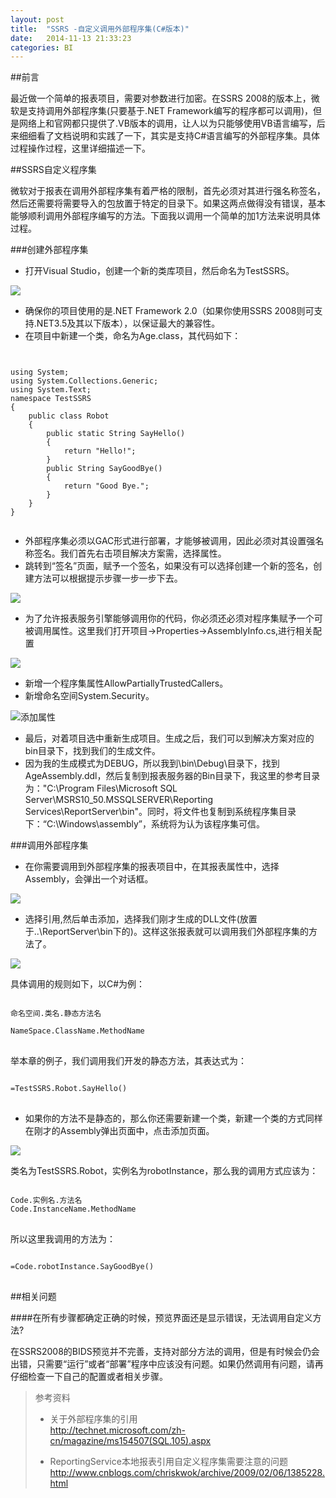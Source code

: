 ```yaml
---
layout: post
title:  "SSRS -自定义调用外部程序集(C#版本)"
date:   2014-11-13 21:33:23
categories: BI
---
```



##前言

最近做一个简单的报表项目，需要对参数进行加密。在SSRS 2008的版本上，微软是支持调用外部程序集(只要基于.NET Framework编写的程序都可以调用)，但是网络上和官网都只提供了.VB版本的调用，让人以为只能够使用VB语言编写，后来细细看了文档说明和实践了一下，其实是支持C#语言编写的外部程序集。具体过程操作过程，这里详细描述一下。

##SSRS自定义程序集

微软对于报表在调用外部程序集有着严格的限制，首先必须对其进行强名称签名，然后还需要将需要导入的包放置于特定的目录下。如果这两点做得没有错误，基本能够顺利调用外部程序编写的方法。下面我以调用一个简单的加1方法来说明具体过程。

###创建外部程序集

* 打开Visual Studio，创建一个新的类库项目，然后命名为TestSSRS。

![](/res/biimg/createProject.png)

* 确保你的项目使用的是.NET Framework 2.0（如果你使用SSRS 2008则可支持.NET3.5及其以下版本），以保证最大的兼容性。
* 在项目中新建一个类，命名为Age.class，其代码如下：

<pre>
<code>

using System;
using System.Collections.Generic;
using System.Text;
namespace TestSSRS
{
    public class Robot
    {
        public static String SayHello()
        {
            return "Hello!";
        }
        public String SayGoodBye()
        {
            return "Good Bye.";
        }
    }
}

</code></pre>

* 外部程序集必须以GAC形式进行部署，才能够被调用，因此必须对其设置强名称签名。我们首先右击项目解决方案需，选择属性。
* 跳转到“签名”页面，赋予一个签名，如果没有可以选择创建一个新的签名，创建方法可以根据提示步骤一步一步下去。

![](/res/biimg/addSign.png)

* 为了允许报表服务引擎能够调用你的代码，你必须还必须对程序集赋予一个可被调用属性。这里我们打开项目->Properties->AssemblyInfo.cs,进行相关配置

![](/res/biimg/addAttribute2.png)

* 新增一个程序集属性AllowPartiallyTrustedCallers。
* 新增命名空间System.Security。

![添加属性](/res/biimg/addAttribute.png)

* 最后，对着项目选中重新生成项目。生成之后，我们可以到解决方案对应的bin目录下，找到我们的生成文件。
* 因为我的生成模式为DEBUG，所以我到\bin\Debug\目录下，找到AgeAssembly.ddl，然后复制到报表服务器的Bin目录下，我这里的参考目录为："C:\Program Files\Microsoft SQL Server\MSRS10_50.MSSQLSERVER\Reporting Services\ReportServer\bin"。同时，将文件也复制到系统程序集目录下：“C:\Windows\assembly”，系统将为认为该程序集可信。

###调用外部程序集

* 在你需要调用到外部程序集的报表项目中，在其报表属性中，选择Assembly，会弹出一个对话框。

![](/res/biimg/reportProperties.png)

* 选择引用,然后单击添加，选择我们刚才生成的DLL文件(放置于..\ReportServer\bin下的)。这样这张报表就可以调用我们外部程序集的方法了。

![](/res/biimg/addAssemble.png)

具体调用的规则如下，以C#为例：
<pre>
<code>
命名空间.类名.静态方法名<br>
NameSpace.ClassName.MethodName
</code>
</pre>

举本章的例子，我们调用我们开发的静态方法，其表达式为：
<pre>
<code>
=TestSSRS.Robot.SayHello()
</code>
</pre>

* 如果你的方法不是静态的，那么你还需要新建一个类，新建一个类的方式同样在刚才的Assembly弹出页面中，点击添加页面。

![](/res/biimg/nonstaticmethod.png)

类名为TestSSRS.Robot，实例名为robotInstance，那么我的调用方式应该为：

<pre>
<code>
Code.实例名.方法名
Code.InstanceName.MethodName
</code>
</pre>

所以这里我调用的方法为：

<pre>
<code>
=Code.robotInstance.SayGoodBye()
</code>
</pre>

##相关问题

####在所有步骤都确定正确的时候，预览界面还是显示错误，无法调用自定义方法?

在SSRS2008的BIDS预览并不完善，支持对部分方法的调用，但是有时候会仍会出错，只需要“运行”或者“部署”程序中应该没有问题。如果仍然调用有问题，请再仔细检查一下自己的配置或者相关步骤。


>参考资料<br>
>
>* 关于外部程序集的引用<br>
>http://technet.microsoft.com/zh-cn/magazine/ms154507(SQL.105).aspx <br>
>
>* ReportingService本地报表引用自定义程序集需要注意的问题
>http://www.cnblogs.com/chriskwok/archive/2009/02/06/1385228.html




